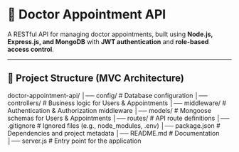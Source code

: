 # 📌 Doctor Appointment API

A RESTful API for managing doctor appointments, built using **Node.js, Express.js, and MongoDB** with **JWT authentication** and **role-based access control**.

---

## 📁 Project Structure (MVC Architecture)
doctor-appointment-api/ │── config/ # Database configuration │── controllers/ # Business logic for Users & Appointments │── middleware/ # Authentication & Authorization middleware │── models/ # Mongoose schemas for Users & Appointments │── routes/ # API route definitions │── .gitignore # Ignored files (e.g., node_modules, .env) │── package.json # Dependencies and project metadata │── README.md # Documentation │── server.js # Entry point for the application
